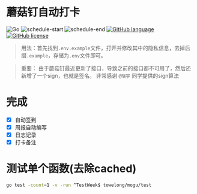 # 蘑菇钉自动打卡
![Go](https://github.com/ToWeLong/go-mogu/workflows/Go/badge.svg)
![schedule-start](https://github.com/ToWeLong/go-mogu/workflows/schedule-start/badge.svg)
![schedule-end](https://github.com/ToWeLong/go-mogu/workflows/schedule-end/badge.svg)
[![GitHub language](https://img.shields.io/badge/language-golang-orange.svg)](https://golang.org/)
[![GitHub license](https://img.shields.io/github/license/ToWeLong/zhihu-hot-questions)](https://github.com/ToWeLong/go-mogu/blob/main/LICENSE)
> 用法：首先找到`.env.example`文件，打开并修改其中的隐私信息，去掉后缀`.example`，存储为`.env`文件即可。

> 重要： 由于蘑菇钉最近更新了接口，导致之前的接口都不可用了，然后还新增了一个sign，也就是签名。
> 非常感谢 `@晓宇` 同学提供的sign算法

    
# 完成
- [X] 自动签到
- [X] 周报自动编写
- [X] 日志记录
- [X] 打卡备注

# 测试单个函数(去除cached)
```bash
go test -count=1 -v -run ^TestWeek$ towelong/mogu/test
```
